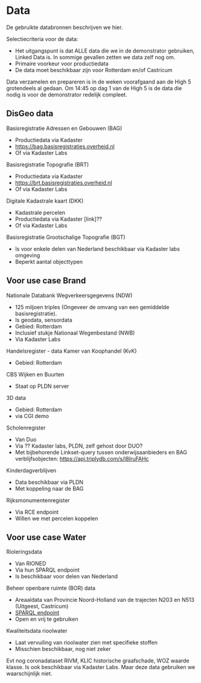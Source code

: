 # Data
De gebruikte databronnen beschrijven we hier. 

Selectiecriteria voor de data: 
- Het uitgangspunt is dat ALLE data die we in de demonstrator gebruiken, Linked Data is. In sommige gevallen zetten we data zelf nog om.
- Primaire voorkeur voor productiedata
- De data moet beschikbaar zijn voor Rotterdam en/of Castricum

Data verzamelen en prepareren is in de weken voorafgaand aan de High 5 grotendeels al gedaan. Om 14:45 op dag 1 van de High 5 is de data die nodig is voor de demonstrator redelijk compleet. 

## DisGeo data
Basisregistratie Adressen en Gebouwen (BAG)
- Productiedata via Kadaster
- https://bag.basisregistraties.overheid.nl
- Of via Kadaster Labs

Basisregistratie Topografie (BRT)
- Productiedata via Kadaster
- https://brt.basisregistraties.overheid.nl
- Of via Kadaster Labs

Digitale Kadastrale kaart (DKK)
- Kadastrale percelen
- Productiedata via Kadaster [link]??
- Of via Kadaster Labs

Basisregistratie Grootschalige Topografie (BGT)
- Is voor enkele delen van Nederland beschikbaar via Kadaster labs omgeving
- Beperkt aantal objecttypen

## Voor use case Brand 
Nationale Databank Wegverkeersgegevens (NDW)
- 125 miljoen triples (Ongeveer de omvang van een gemiddelde basisregistratie). 
- Is geodata, sensordata
- Gebied: Rotterdam
- Inclusief stukje Nationaal Wegenbestand (NWB)
- Via Kadaster Labs

Handelsregister - data Kamer van Koophandel (KvK)
- Gebied: Rotterdam

CBS Wijken en Buurten
- Staat op PLDN server

3D data
- Gebied: Rotterdam
- via CGI demo

Scholenregister
- Van Duo
- Via ?? Kadaster labs, PLDN, zelf gehost door DUO?
- Met bijbehorende Linkset-query tussen onderwijsaanbieders en BAG verblijfsobjecten: https://api.triplydb.com/s/l8IruFAHc

Kinderdagverblijven
- Data beschikbaar via PLDN
- Met koppeling naar de BAG

Rijksmonumentenregister
- Via RCE endpoint
- Willen we met percelen koppelen 

## Voor use case Water
Rioleringsdata
- Van RIONED 
- Via hun SPARQL endpoint
- Is beschikbaar voor delen van Nederland

Beheer openbare ruimte (BOR) data
- Areaaldata van Provincie Noord-Holland van de trajecten N203 en N513 (Uitgeest, Castricum) 
- [SPARQL endpoint](https://data.labs.kadaster.nl/disgeo/AreaaldataN203N513/sparql/AreaaldataN203N513)
- Open en vrij te gebruiken

Kwaliteitsdata rioolwater
- Laat vervuiling van rioolwater zien met specifieke stoffen
- Misschien beschikbaar, nog niet zeker

Evt nog coronadataset RIVM, KLIC historische graafschade, WOZ waarde klasse. Is ook beschikbaar via Kadaster Labs. Maar deze data gebruiken we waarschijnlijk niet.

